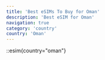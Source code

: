 ```yaml
---
title: 'Best eSIMs To Buy for Oman'
description: 'Best eSIM for Oman'
navigation: true
category: 'country'
country: 'Oman'
---
```


::esim{country="oman"}
